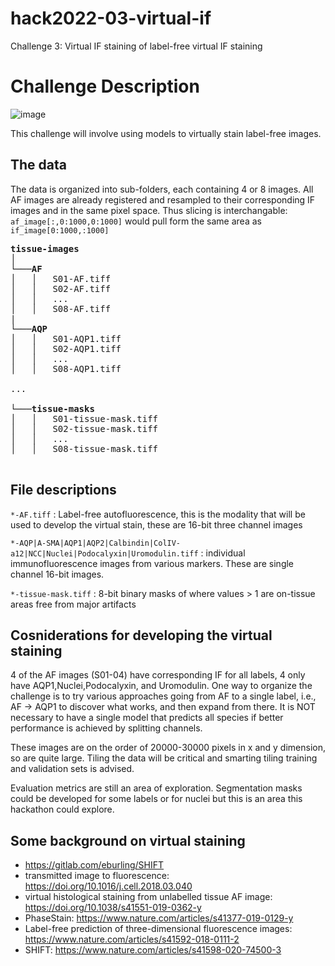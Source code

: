# hack2022-03-virtual-if
Challenge 3: Virtual IF staining of label-free virtual IF staining

# Challenge Description
![image](https://user-images.githubusercontent.com/17855764/151869995-513d806f-1dce-4f34-a194-925edf310bca.png)

This challenge will involve using models to virtually stain label-free images.

## The data
The data is organized into sub-folders, each containing 4 or 8 images. All AF images are already registered and resampled to their corresponding IF images and in the same pixel space. Thus slicing is interchangable: `af_image[:,0:1000,0:1000]` would pull form the same area as `if_image[0:1000,:1000]` 


<pre>
<b>tissue-images</b>  
│
└───<b>AF</b>
│   │   S01-AF.tiff
│   │   S02-AF.tiff
│   │   ...
│   │   S08-AF.tiff
|
└───<b>AQP</b>
│   │   S01-AQP1.tiff
│   │   S02-AQP1.tiff
│   │   ...
│   │   S08-AQP1.tiff

...

└───<b>tissue-masks</b>
│   │   S01-tissue-mask.tiff
│   │   S02-tissue-mask.tiff
│   │   ...
│   │   S08-tissue-mask.tiff

</pre>

## File descriptions
`*-AF.tiff` : Label-free autofluorescence, this is the modality that will be used to develop the virtual stain, these are 16-bit three channel images

`*-AQP|A-SMA|AQP1|AQP2|Calbindin|ColIV-a12|NCC|Nuclei|Podocalyxin|Uromodulin.tiff` : individual immunofluorescence images from various markers. These are single channel 16-bit images.

`*-tissue-mask.tiff` : 8-bit binary masks of where values > 1 are on-tissue areas free from major artifacts

## Cosniderations for developing the virtual staining
4 of the AF images (S01-04) have corresponding IF for all labels, 4 only have AQP1,Nuclei,Podocalyxin, and Uromodulin. One way to organize the challenge is to try various approaches going from AF to a single label, i.e., AF -> AQP1 to discover what works, and then expand from there. It is NOT necessary to have a single model that predicts all species if better performance is achieved by splitting channels.

These images are on the order of 20000-30000 pixels in x and y dimension, so are quite large. Tiling the data will be critical and smarting tiling training and validation sets is advised.

Evaluation metrics are still an area of exploration. Segmentation masks could be developed for some labels or for nuclei but this is an area this hackathon could explore.

## Some background on virtual staining

* https://gitlab.com/eburling/SHIFT
* transmitted image to fluorescence: https://doi.org/10.1016/j.cell.2018.03.040
* virtual histological staining from unlabelled tissue AF image: https://doi.org/10.1038/s41551-019-0362-y
* PhaseStain: https://www.nature.com/articles/s41377-019-0129-y
* Label-free prediction of three-dimensional fluorescence images: https://www.nature.com/articles/s41592-018-0111-2
* SHIFT: https://www.nature.com/articles/s41598-020-74500-3


